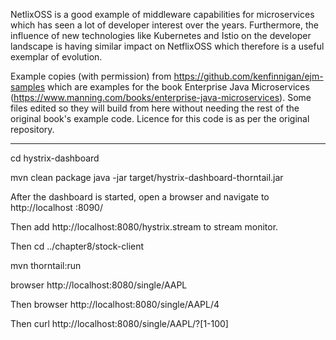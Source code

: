 NetlixOSS is a good example of middleware capabilities for microservices which has seen a lot of
developer interest over the years. Furthermore, the influence of new technologies like Kubernetes and Istio on
the developer landscape is having similar impact on NetflixOSS which therefore is a useful exemplar of evolution.

Example copies (with permission) from https://github.com/kenfinnigan/ejm-samples which are examples for
the book Enterprise Java Microservices (https://www.manning.com/books/enterprise-java-microservices). Some files
edited so they will build from here without needing the rest of the original book's example code. Licence for this code
is as per the original repository.

----

cd hystrix-dashboard

mvn clean package
java -jar target/hystrix-dashboard-thorntail.jar

After the dashboard is started, open a browser and navigate to
http://localhost :8090/

Then add http://localhost:8080/hystrix.stream to stream monitor.

Then cd ../chapter8/stock-client

mvn thorntail:run

browser http://localhost:8080/single/AAPL

Then browser http://localhost:8080/single/AAPL/4

Then curl http://localhost:8080/single/AAPL/?[1-100]
